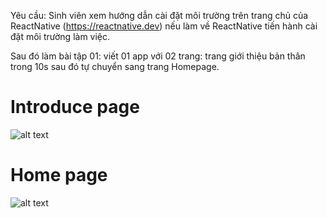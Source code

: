 Yêu cầu: Sinh viên xem hướng dẫn cài đặt môi trường trên trang chủ của ReactNative (https://reactnative.dev) nếu làm về ReactNative tiến hành cài đặt môi trường làm việc.

Sau đó làm bài tập 01: viết 01 app với 02 trang: trang giới thiệu bản thân trong 10s sau đó tự chuyển sang trang Homepage.

# Introduce page

![alt text](image-1.png)

# Home page

![alt text](image-2.png)